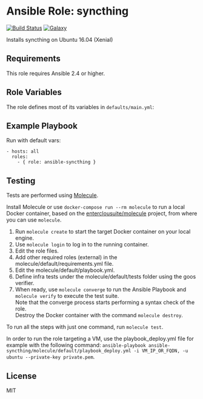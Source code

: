 Ansible Role: syncthing 
======================================

[![Build Status](https://travis-ci.org/entercloudsuite/ansible-syncthing.svg?branch=master)](https://travis-ci.org/entercloudsuite/ansible-syncthing)
[![Galaxy](https://img.shields.io/badge/galaxy-entercloudsuite.syncthing-blue.svg?style=flat-square)](https://galaxy.ansible.com/entercloudsuite/syncthing)  

Installs syncthing on Ubuntu 16.04 (Xenial)

## Requirements

This role requires Ansible 2.4 or higher.

## Role Variables

The role defines most of its variables in `defaults/main.yml`:

## Example Playbook

Run with default vars:

    - hosts: all
      roles:
        - { role: ansible-syncthing }

## Testing

Tests are performed using [Molecule](http://molecule.readthedocs.org/en/latest/).

Install Molecule or use `docker-compose run --rm molecule` to run a local Docker container, based on the [enterclousuite/molecule](https://hub.docker.com/r/fminzoni/molecule/) project, from where you can use `molecule`.

1. Run `molecule create` to start the target Docker container on your local engine.  
2. Use `molecule login` to log in to the running container.  
3. Edit the role files.  
4. Add other required roles (external) in the molecule/default/requirements.yml file.  
5. Edit the molecule/default/playbook.yml.  
6. Define infra tests under the molecule/default/tests folder using the goos verifier.  
7. When ready, use `molecule converge` to run the Ansible Playbook and `molecule verify` to execute the test suite.  
Note that the converge process starts performing a syntax check of the role.  
Destroy the Docker container with the command `molecule destroy`.   

To run all the steps with just one command, run `molecule test`. 

In order to run the role targeting a VM, use the playbook_deploy.yml file for example with the following command: `ansible-playbook ansible-syncthing/molecule/default/playbook_deploy.yml -i VM_IP_OR_FQDN, -u ubuntu --private-key private.pem`.  

## License

MIT
